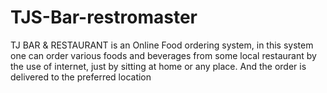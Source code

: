 # TJS-Bar-restromaster
 TJ BAR &amp; RESTAURANT is an Online Food ordering system, in this system one can order various foods and beverages from some local restaurant by the use of internet, just by sitting at home or any place. And the order is delivered to the preferred location

